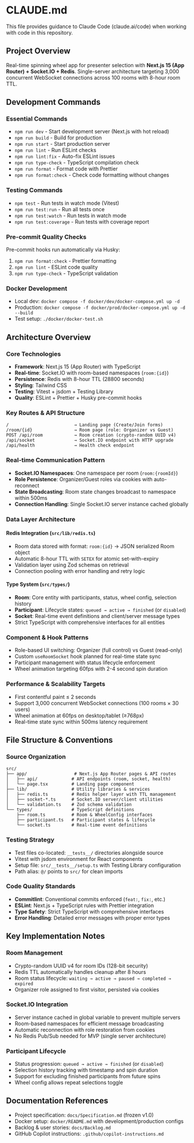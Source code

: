 # CLAUDE.md

This file provides guidance to Claude Code (claude.ai/code) when working with code in this repository.

## Project Overview

Real-time spinning wheel app for presenter selection with **Next.js 15 (App Router) + Socket.IO + Redis**. Single-server architecture targeting 3,000 concurrent WebSocket connections across 100 rooms with 8-hour room TTL.

## Development Commands

### Essential Commands

- `npm run dev` - Start development server (Next.js with hot reload)
- `npm run build` - Build for production
- `npm run start` - Start production server
- `npm run lint` - Run ESLint checks
- `npm run lint:fix` - Auto-fix ESLint issues
- `npm run type-check` - TypeScript compilation check
- `npm run format` - Format code with Prettier
- `npm run format:check` - Check code formatting without changes

### Testing Commands

- `npm test` - Run tests in watch mode (Vitest)
- `npm run test:run` - Run all tests once
- `npm run test:watch` - Run tests in watch mode
- `npm run test:coverage` - Run tests with coverage report

### Pre-commit Quality Checks

Pre-commit hooks run automatically via Husky:

1. `npm run format:check` - Prettier formatting
2. `npm run lint` - ESLint code quality
3. `npm run type-check` - TypeScript validation

### Docker Development

- Local dev: `docker compose -f docker/dev/docker-compose.yml up -d`
- Production: `docker compose -f docker/prod/docker-compose.yml up -d --build`
- Test setup: `./docker/docker-test.sh`

## Architecture Overview

### Core Technologies

- **Framework**: Next.js 15 (App Router) with TypeScript
- **Real-time**: Socket.IO with room-based namespaces (`room:{id}`)
- **Persistence**: Redis with 8-hour TTL (28800 seconds)
- **Styling**: Tailwind CSS
- **Testing**: Vitest + jsdom + Testing Library
- **Quality**: ESLint + Prettier + Husky pre-commit hooks

### Key Routes & API Structure

```
/                         → Landing page (Create/Join forms)
/room/{id}                → Room page (role: Organizer vs Guest)
POST /api/room            → Room creation (crypto-random UUID v4)
/api/socket               → Socket.IO endpoint with HTTP upgrade
/api/health               → Health check endpoint
```

### Real-time Communication Pattern

- **Socket.IO Namespaces**: One namespace per room (`room:{roomId}`)
- **Role Persistence**: Organizer/Guest roles via cookies with auto-reconnect
- **State Broadcasting**: Room state changes broadcast to namespace within 500ms
- **Connection Handling**: Single Socket.IO server instance cached globally

### Data Layer Architecture

#### Redis Integration (`src/lib/redis.ts`)

- Room data stored with format: `room:{id}` → JSON serialized Room object
- Automatic 8-hour TTL with `SETEX` for atomic set-with-expiry
- Validation layer using Zod schemas on retrieval
- Connection pooling with error handling and retry logic

#### Type System (`src/types/`)

- **Room**: Core entity with participants, status, wheel config, selection history
- **Participant**: Lifecycle states: `queued → active → finished` (or `disabled`)
- **Socket**: Real-time event definitions and client/server message types
- Strict TypeScript with comprehensive interfaces for all entities

### Component & Hook Patterns

- Role-based UI switching: Organizer (full control) vs Guest (read-only)
- Custom `useRoomSocket` hook planned for real-time state sync
- Participant management with status lifecycle enforcement
- Wheel animation targeting 60fps with 2-4 second spin duration

### Performance & Scalability Targets

- First contentful paint ≤ 2 seconds
- Support 3,000 concurrent WebSocket connections (100 rooms × 30 users)
- Wheel animation at 60fps on desktop/tablet (≥768px)
- Real-time state sync within 500ms latency requirement

## File Structure & Conventions

### Source Organization

```
src/
├── app/                  # Next.js App Router pages & API routes
│   ├── api/             # API endpoints (room, socket, health)
│   └── page.tsx         # Landing page component
├── lib/                 # Utility libraries & services
│   ├── redis.ts         # Redis helper layer with TTL management
│   ├── socket-*.ts      # Socket.IO server/client utilities
│   └── validation.ts    # Zod schema validation
└── types/               # TypeScript definitions
    ├── room.ts          # Room & WheelConfig interfaces
    ├── participant.ts   # Participant states & lifecycle
    └── socket.ts        # Real-time event definitions
```

### Testing Strategy

- Test files co-located: `__tests__/` directories alongside source
- Vitest with jsdom environment for React components
- Setup file: `src/__tests__/setup.ts` with Testing Library configuration
- Path alias: `@/` points to `src/` for clean imports

### Code Quality Standards

- **Commitlint**: Conventional commits enforced (`feat:`, `fix:`, etc.)
- **ESLint**: Next.js + TypeScript rules with Prettier integration
- **Type Safety**: Strict TypeScript with comprehensive interfaces
- **Error Handling**: Detailed error messages with proper error types

## Key Implementation Notes

### Room Management

- Crypto-random UUID v4 for room IDs (128-bit security)
- Redis TTL automatically handles cleanup after 8 hours
- Room status lifecycle: `waiting → active → paused → completed → expired`
- Organizer role assigned to first visitor, persisted via cookies

### Socket.IO Integration

- Server instance cached in global variable to prevent multiple servers
- Room-based namespaces for efficient message broadcasting
- Automatic reconnection with role restoration from cookies
- No Redis Pub/Sub needed for MVP (single server architecture)

### Participant Lifecycle

- Status progression: `queued → active → finished` (or `disabled`)
- Selection history tracking with timestamp and spin duration
- Support for excluding finished participants from future spins
- Wheel config allows repeat selections toggle

## Documentation References

- Project specification: `docs/Specification.md` (frozen v1.0)
- Docker setup: `docker/README.md` with development/production configs
- Backlog & user stories: `docs/Backlog.md`
- GitHub Copilot instructions: `.github/copilot-instructions.md`

